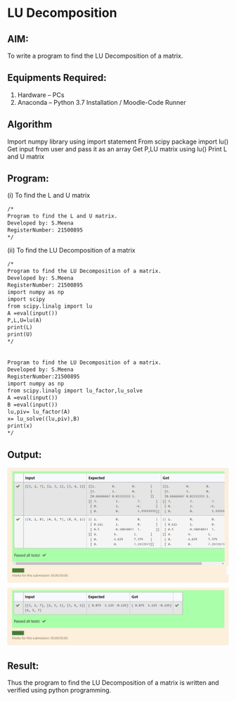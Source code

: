 # LU Decomposition 

## AIM:
To write a program to find the LU Decomposition of a matrix.

## Equipments Required:
1. Hardware – PCs
2. Anaconda – Python 3.7 Installation / Moodle-Code Runner

## Algorithm
Import numpy library using import statement
From scipy package import lu()
Get input from user and pass it as an array
Get P,LU matrix using lu()
Print L and U matrix
## Program:
(i) To find the L and U matrix
```
/*
Program to find the L and U matrix.
Developed by: S.Meena
RegisterNumber: 21500895
*/
```
(ii) To find the LU Decomposition of a matrix
```
/*
Program to find the LU Decomposition of a matrix.
Developed by: S.Meena
RegisterNumber: 21500895
import numpy as np
import scipy
from scipy.linalg import lu
A =eval(input())
P,L,U=lu(A)
print(L)
print(U)
*/


Program to find the LU Decomposition of a matrix.
Developed by: S.Meena
RegisterNumber:21500895
import numpy as np
from scipy.linalg import lu_factor,lu_solve
A =eval(input())
B =eval(input())
lu,piv= lu_factor(A)
x= lu_solve((lu,piv),B)
print(x)
*/

```

## Output:
![lu decomposition](./sso.png)
![lu decomposition](./ssp.png)



## Result:
Thus the program to find the LU Decomposition of a matrix is written and verified using python programming.

